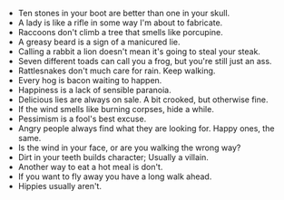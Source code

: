 - Ten stones in your boot are better than one in your skull.
- A lady is like a rifle in some way I'm about to fabricate.
- Raccoons don't climb a tree that smells like porcupine.
- A greasy beard is a sign of a manicured lie.
- Calling a rabbit a lion doesn't mean it's going to steal your steak.
- Seven different toads can call you a frog, but you're still just an ass.
- Rattlesnakes don't much care for rain. Keep walking.
- Every hog is bacon waiting to happen.
- Happiness is a lack of sensible paranoia.
- Delicious lies are always on sale. A bit crooked, but otherwise fine.
- If the wind smells like burning corpses, hide a while.
- Pessimism is a fool's best excuse.
- Angry people always find what they are looking for. Happy ones, the same.
- Is the wind in your face, or are you walking the wrong way?
- Dirt in your teeth builds character; Usually a villain.
- Another way to eat a hot meal is don't.
- If you want to fly away you have a long walk ahead.
- Hippies usually aren't.
